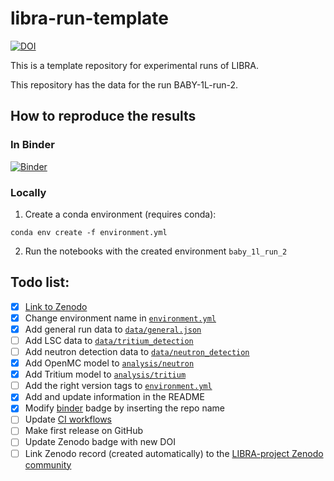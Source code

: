 # libra-run-template

[![DOI](https://zenodo.org/badge/DOI/10.5281/zenodo.INSERT-DOI.svg)](https://doi.org/10.5281/zenodo.INSERT-DOI)

This is a template repository for experimental runs of LIBRA.

This repository has the data for the run BABY-1L-run-2.

## How to reproduce the results

### In Binder

[![Binder](https://mybinder.org/badge_logo.svg)](https://mybinder.org/v2/gh/LIBRA-project/BABY-1L-run-2/HEAD)

### Locally

1. Create a conda environment (requires conda):

```
conda env create -f environment.yml
```

2. Run the notebooks with the created environment `baby_1l_run_2`

## Todo list:
- [x] [Link to Zenodo](https://zenodo.org/)
- [x] Change environment name in [`environment.yml`](environment.yml)
- [x] Add general run data to [`data/general.json`](data/general.json)
- [ ] Add LSC data to [`data/tritium_detection`](data/tritium_detection)
- [ ] Add neutron detection data to [`data/neutron_detection`](data/neutron_detection)
- [x] Add OpenMC model to [`analysis/neutron`](analysis/neutron)
- [x] Add Tritium model to [`analysis/tritium`](analysis/tritium)
- [ ] Add the right version tags to [`environment.yml`](environment.yml)
- [x] Add and update information in the README
- [x] Modify [binder](https://mybinder.org/) badge by inserting the repo name
- [ ] Update [CI workflows](.github/workflows)
- [ ] Make first release on GitHub
- [ ] Update Zenodo badge with new DOI
- [ ] Link Zenodo record (created automatically) to the [LIBRA-project Zenodo community](https://zenodo.org/communities/libra-project/records)